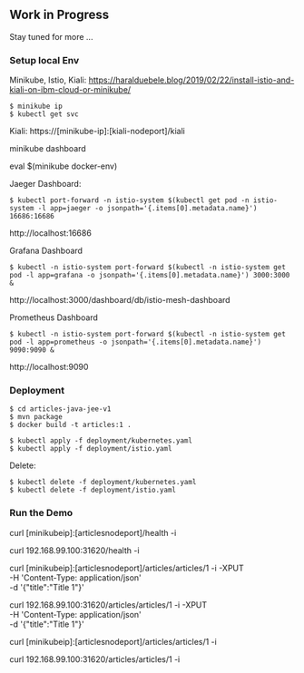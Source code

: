 ## Work in Progress

Stay tuned for more ...

### Setup local Env

Minikube, Istio, Kiali: https://haralduebele.blog/2019/02/22/install-istio-and-kiali-on-ibm-cloud-or-minikube/

```
$ minikube ip
$ kubectl get svc
```

Kiali: https://[minikube-ip]:[kiali-nodeport]/kiali

minikube dashboard

eval $(minikube docker-env)

Jaeger Dashboard:

```
$ kubectl port-forward -n istio-system $(kubectl get pod -n istio-system -l app=jaeger -o jsonpath='{.items[0].metadata.name}') 16686:16686
```

http://localhost:16686

Grafana Dashboard

```
$ kubectl -n istio-system port-forward $(kubectl -n istio-system get pod -l app=grafana -o jsonpath='{.items[0].metadata.name}') 3000:3000 &
```

http://localhost:3000/dashboard/db/istio-mesh-dashboard

Prometheus Dashboard

```
$ kubectl -n istio-system port-forward $(kubectl -n istio-system get pod -l app=prometheus -o jsonpath='{.items[0].metadata.name}') 9090:9090 &
```

http://localhost:9090


### Deployment

```
$ cd articles-java-jee-v1
$ mvn package
$ docker build -t articles:1 .
```

```
$ kubectl apply -f deployment/kubernetes.yaml
$ kubectl apply -f deployment/istio.yaml
```

Delete:

```
$ kubectl delete -f deployment/kubernetes.yaml
$ kubectl delete -f deployment/istio.yaml
```


### Run the Demo

curl [minikubeip]:[articlesnodeport]/health -i

curl 192.168.99.100:31620/health -i

curl [minikubeip]:[articlesnodeport]/articles/articles/1 -i -XPUT \
  -H 'Content-Type: application/json' \
  -d '{"title":"Title 1"}'

curl 192.168.99.100:31620/articles/articles/1 -i -XPUT \
  -H 'Content-Type: application/json' \
  -d '{"title":"Title 1"}'

curl [minikubeip]:[articlesnodeport]/articles/articles/1 -i

curl 192.168.99.100:31620/articles/articles/1 -i

